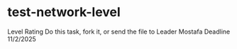 # test-network-level
Level Rating
Do this task, fork it, or send the file to Leader Mostafa
Deadline 11/2/2025
